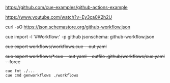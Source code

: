 https://github.com/cue-examples/github-actions-example

https://www.youtube.com/watch?v=Ey3ca0K2h2U

curl -sO https://json.schemastore.org/github-workflow.json

cue import -l '#Workflow:' -p github jsonschema: github-workflow.json


~~cue export workflows/workflows.cue --out yaml~~

~~cue export workflows/*.cue --out yaml --outfile .github/workflows/cue.yaml --force~~

```
cue fmt ./... 
cue cmd genworkflows ./workflows
```